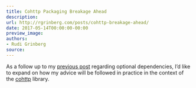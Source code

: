 ```yaml
---
title: Cohttp Packaging Breakage Ahead
description:
url: http://rgrinberg.com/posts/cohttp-breakage-ahead/
date: 2017-05-14T00:00:00-00:00
preview_image:
authors:
- Rudi Grinberg
source:
---
```


<p>As a follow up to my <a href="http://rgrinberg.com/posts/optional-dependencies-considered-harmful/" class="reference internal"><span class="doc">previous post</span></a> regarding optional
dependencies, I&rsquo;d like to expand on how my advice will be followed in practice
in the context of the <a href="https://github.com/mirage/ocaml-cohttp" class="reference external">cohttp</a> library.</p>


